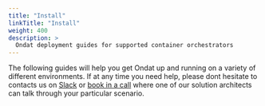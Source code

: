 ```yaml
---
title: "Install"
linkTitle: "Install"
weight: 400
description: >
  Ondat deployment guides for supported container orchestrators
---
```


The following guides will help you get Ondat up and running on a variety of different environments.  If at any time you need help, please dont hesitate to contacts us on [Slack](https://storageos.slack.com/ssb/redirect#/shared-invite/email) or [book in a call](https://www.ondat.io/request-demo) where one of our solution architects can talk through your particular scenario.
